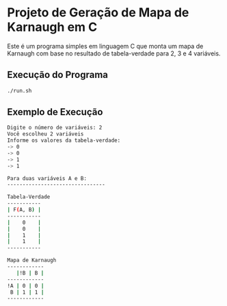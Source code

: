 # Projeto de Geração de Mapa de Karnaugh em C

Este é um programa simples em linguagem C que monta um mapa de Karnaugh com base no resultado de tabela-verdade para 2, 3 e 4 variáveis.

## Execução do Programa

```bash
./run.sh
```

## Exemplo de Execução

```bash
Digite o número de variáveis: 2
Você escolheu 2 variáveis
Informe os valores da tabela-verdade:
-> 0
-> 0
-> 1
-> 1

Para duas variáveis A e B:
--------------------------------

Tabela-Verdade
-----------
| F(A, B) |
-----------
|    0    |
|    0    |
|    1    |
|    1    |
-----------

Mapa de Karnaugh
------------
   |!B | B |
------------
!A | 0 | 0 |
 B | 1 | 1 |
------------
```
